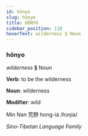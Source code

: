 ```yaml
---
id: hönyo
slug: hönyo
title: HÖNYO
sidebar_position: 118
hoverText: wilderness § Noun
---
```


### hönyo

*wilderness* **§** Noun

**Verb**: to be the wilderness

**Noun**: wilderness

**Modifier**: wild

Min Nan 荒野 hong-iá /hɔŋia/

*Sino-Tibetan Language Family*